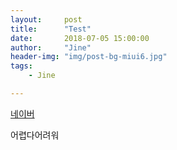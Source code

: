 ```yaml
---
layout:     post
title:      "Test"
date:       2018-07-05 15:00:00
author:     "Jine"
header-img: "img/post-bg-miui6.jpg"
tags:
    - Jine

---
```


[네이버](wwww.naver.com)


<div>
어렵다어려워
</div>
